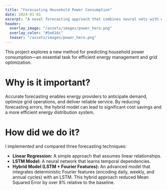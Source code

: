```yaml
---
title: "Forecasting Household Power Consumption"
date: 2024-01-01
excerpt: "A novel forecasting approach that combines neural nets with deterministic Fourier features to account for daily, weekly, and annual cycles in household power consumption."
header:
  overlay_image: "/assets/images/power_hero.png"
  overlay_color: "#5e616c"
  teaser: "/assets/images/power_hero.png"
---
```

This project explores a new method for predicting household power consumption—an essential task for efficient energy management and grid optimization.

# Why is it important?
Accurate forecasting enables energy providers to anticipate demand, optimize grid operations, and deliver reliable service. By reducing forecasting errors, the hybrid model can lead to significant cost savings and a more efficient energy distribution system.

# How did we do it?
I implemented and compared three forecasting techniques:
- **Linear Regression:** A simple approach that assumes linear relationships.
- **LSTM Model:** A neural network that learns temporal dependencies.
- **Hybrid Model (LSTM + Fourier Features):** An advanced model that integrates deterministic Fourier features (encoding daily, weekly, and annual cycles) with an LSTM. This hybrid approach reduced Mean Squared Error by over 8% relative to the baseline.